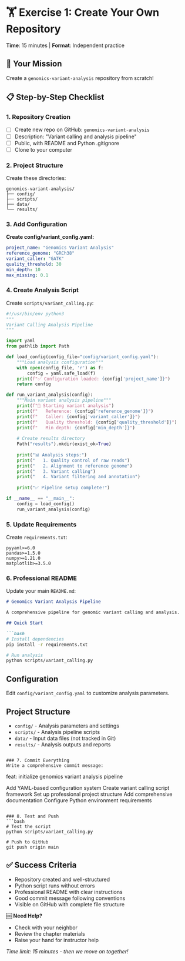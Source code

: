 # 🏋️ Exercise 1: Create Your Own Repository

**Time**: 15 minutes | **Format**: Independent practice

## 🎯 Your Mission
Create a `genomics-variant-analysis` repository from scratch!

## 📋 Step-by-Step Checklist

### 1. Repository Creation
- [ ] Create new repo on GitHub: `genomics-variant-analysis`
- [ ] Description: "Variant calling and analysis pipeline"
- [ ] Public, with README and Python .gitignore
- [ ] Clone to your computer

### 2. Project Structure
Create these directories:
```
genomics-variant-analysis/
├── config/
├── scripts/
├── data/
└── results/
```

### 3. Add Configuration
**Create config/variant_config.yaml:**
```yaml
project_name: "Genomics Variant Analysis"
reference_genome: "GRCh38"
variant_caller: "GATK"
quality_threshold: 30
min_depth: 10
max_missing: 0.1
```

### 4. Create Analysis Script
Create `scripts/variant_calling.py`:
```python
#!/usr/bin/env python3
"""
Variant Calling Analysis Pipeline
"""

import yaml
from pathlib import Path

def load_config(config_file="config/variant_config.yaml"):
    """Load analysis configuration"""
    with open(config_file, 'r') as f:
        config = yaml.safe_load(f)
    print(f"✅ Configuration loaded: {config['project_name']}")
    return config

def run_variant_analysis(config):
    """Main variant analysis pipeline"""
    print(f"🧬 Starting variant analysis")
    print(f"   Reference: {config['reference_genome']}")
    print(f"   Caller: {config['variant_caller']}")
    print(f"   Quality threshold: {config['quality_threshold']}")
    print(f"   Min depth: {config['min_depth']}")
    
    # Create results directory
    Path("results").mkdir(exist_ok=True)
    
    print("📊 Analysis steps:")
    print("   1. Quality control of raw reads")
    print("   2. Alignment to reference genome") 
    print("   3. Variant calling")
    print("   4. Variant filtering and annotation")
    
    print("✅ Pipeline setup complete!")

if __name__ == "__main__":
    config = load_config()
    run_variant_analysis(config)
```

### 5. Update Requirements
Create `requirements.txt`:
```
pyyaml>=6.0
pandas>=1.5.0
numpy>=1.21.0
matplotlib>=3.5.0
```

### 6. Professional README
Update your main `README.md`:
```md
# Genomics Variant Analysis Pipeline

A comprehensive pipeline for genomic variant calling and analysis.

## Quick Start

```bash
# Install dependencies
pip install -r requirements.txt

# Run analysis
python scripts/variant_calling.py
```
## Configuration
Edit `config/variant_config.yaml` to customize analysis parameters.

## Project Structure
- `config/` - Analysis parameters and settings
- `scripts/` - Analysis pipeline scripts
- `data/` - Input data files (not tracked in Git)
- `results/` - Analysis outputs and reports
```

### 7. Commit Everything
Write a comprehensive commit message:
```
feat: initialize genomics variant analysis pipeline

Add YAML-based configuration system
Create variant calling script framework
Set up professional project structure
Add comprehensive documentation
Configure Python environment requirements
```

### 8. Test and Push
```bash
# Test the script
python scripts/variant_calling.py

# Push to GitHub
git push origin main
```

## ✅ Success Criteria
- Repository created and well-structured
- Python script runs without errors
- Professional README with clear instructions
- Good commit message following conventions
- Visible on GitHub with complete file structure

🆘 **Need Help?**
- Check with your neighbor
- Review the chapter materials
- Raise your hand for instructor help

_Time limit: 15 minutes - then we move on together!_
